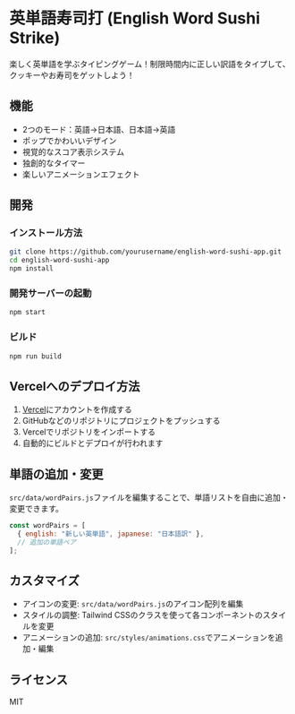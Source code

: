 # 英単語寿司打 (English Word Sushi Strike)

楽しく英単語を学ぶタイピングゲーム！制限時間内に正しい訳語をタイプして、クッキーやお寿司をゲットしよう！

## 機能

- 2つのモード：英語→日本語、日本語→英語
- ポップでかわいいデザイン
- 視覚的なスコア表示システム
- 独創的なタイマー
- 楽しいアニメーションエフェクト

## 開発

### インストール方法

```bash
git clone https://github.com/yourusername/english-word-sushi-app.git
cd english-word-sushi-app
npm install
```

### 開発サーバーの起動

```bash
npm start
```

### ビルド

```bash
npm run build
```

## Vercelへのデプロイ方法

1. [Vercel](https://vercel.com/)にアカウントを作成する
2. GitHubなどのリポジトリにプロジェクトをプッシュする
3. Vercelでリポジトリをインポートする
4. 自動的にビルドとデプロイが行われます

## 単語の追加・変更

`src/data/wordPairs.js`ファイルを編集することで、単語リストを自由に追加・変更できます。

```javascript
const wordPairs = [
  { english: "新しい英単語", japanese: "日本語訳" },
  // 追加の単語ペア
];
```

## カスタマイズ

- アイコンの変更: `src/data/wordPairs.js`のアイコン配列を編集
- スタイルの調整: Tailwind CSSのクラスを使って各コンポーネントのスタイルを変更
- アニメーションの追加: `src/styles/animations.css`でアニメーションを追加・編集

## ライセンス

MIT